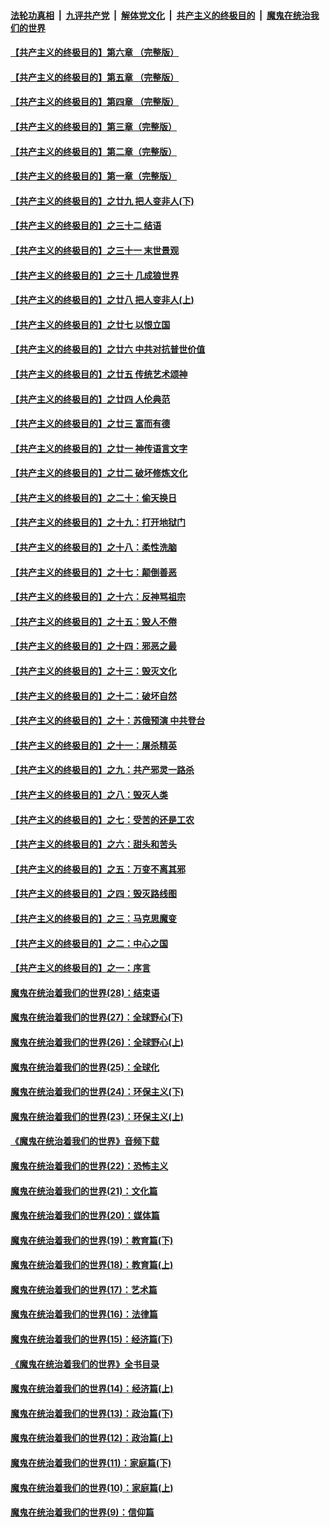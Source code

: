 ####  [法轮功真相](../../../../basic/blob/master/README.md?t=05250831) &nbsp;|&nbsp; [九评共产党](../../../../9ping.md/blob/master/README.md?t=05250831) &nbsp;|&nbsp; [解体党文化](../../../../jtdwh.md/blob/master/README.md?t=05250831)  &nbsp;|&nbsp; [共产主义的终极目的](../../../../gczydzjmd.md/blob/master/README.md?t=05250831) &nbsp;|&nbsp; [魔鬼在统治我们的世界](../../../../mgztzwmdsj.md/blob/master/README.md?t=05250831) 

#### [【共产主义的终极目的】第六章 （完整版）](../pages/nsc422/n11428913.md?t=05250831) 

#### [【共产主义的终极目的】第五章 （完整版）](../pages/nsc422/n11428912.md?t=05250831) 

#### [【共产主义的终极目的】第四章 （完整版）](../pages/nsc422/n11428907.md?t=05250831) 

#### [【共产主义的终极目的】第三章（完整版）](../pages/nsc422/n11428848.md?t=05250831) 

#### [【共产主义的终极目的】第二章（完整版）](../pages/nsc422/n11428831.md?t=05250831) 

#### [【共产主义的终极目的】第一章（完整版）](../pages/nsc422/n11417651.md?t=05250831) 

#### [【共产主义的终极目的】之廿九 把人变非人(下)](../pages/nsc422/n11344140.md?t=05250831) 

#### [【共产主义的终极目的】之三十二 结语](../pages/nsc422/n11360535.md?t=05250831) 

#### [【共产主义的终极目的】之三十一 末世景观](../pages/nsc422/n11351129.md?t=05250831) 

#### [【共产主义的终极目的】之三十 几成狼世界](../pages/nsc422/n11348280.md?t=05250831) 

#### [【共产主义的终极目的】之廿八 把人变非人(上)](../pages/nsc422/n11340492.md?t=05250831) 

#### [【共产主义的终极目的】之廿七 以恨立国](../pages/nsc422/n11336944.md?t=05250831) 

#### [【共产主义的终极目的】之廿六 中共对抗普世价值](../pages/nsc422/n11324785.md?t=05250831) 

#### [【共产主义的终极目的】之廿五 传统艺术颂神](../pages/nsc422/n11296396.md?t=05250831) 

#### [【共产主义的终极目的】之廿四 人伦典范](../pages/nsc422/n11296397.md?t=05250831) 

#### [【共产主义的终极目的】之廿三 富而有德](../pages/nsc422/n11283598.md?t=05250831) 

#### [【共产主义的终极目的】之廿一 神传语言文字](../pages/nsc422/n11263265.md?t=05250831) 

#### [【共产主义的终极目的】之廿二 破坏修炼文化](../pages/nsc422/n11245728.md?t=05250831) 

#### [【共产主义的终极目的】之二十：偷天换日](../pages/nsc422/n11238846.md?t=05250831) 

#### [【共产主义的终极目的】之十九：打开地狱门](../pages/nsc422/n11206376.md?t=05250831) 

#### [【共产主义的终极目的】之十八：柔性洗脑](../pages/nsc422/n11199994.md?t=05250831) 

#### [【共产主义的终极目的】之十七：颠倒善恶](../pages/nsc422/n11179782.md?t=05250831) 

#### [【共产主义的终极目的】之十六：反神骂祖宗](../pages/nsc422/n11166798.md?t=05250831) 

#### [【共产主义的终极目的】之十五：毁人不倦](../pages/nsc422/n11166792.md?t=05250831) 

#### [【共产主义的终极目的】之十四：邪恶之最](../pages/nsc422/n11150249.md?t=05250831) 

#### [【共产主义的终极目的】之十三：毁灭文化](../pages/nsc422/n11135227.md?t=05250831) 

#### [【共产主义的终极目的】之十二：破坏自然](../pages/nsc422/n11135214.md?t=05250831) 

#### [【共产主义的终极目的】之十：苏俄预演 中共登台](../pages/nsc422/n11118424.md?t=05250831) 

#### [【共产主义的终极目的】之十一：屠杀精英](../pages/nsc422/n11118442.md?t=05250831) 

#### [【共产主义的终极目的】之九：共产邪灵一路杀](../pages/nsc422/n11114139.md?t=05250831) 

#### [【共产主义的终极目的】之八：毁灭人类](../pages/nsc422/n11108503.md?t=05250831) 

#### [【共产主义的终极目的】之七：受苦的还是工农](../pages/nsc422/n11101809.md?t=05250831) 

#### [【共产主义的终极目的】之六：甜头和苦头](../pages/nsc422/n11096971.md?t=05250831) 

#### [【共产主义的终极目的】之五：万变不离其邪](../pages/nsc422/n11091285.md?t=05250831) 

#### [【共产主义的终极目的】之四：毁灭路线图](../pages/nsc422/n11086284.md?t=05250831) 

#### [【共产主义的终极目的】之三：马克思魔变](../pages/nsc422/n11061941.md?t=05250831) 

#### [【共产主义的终极目的】之二：中心之国](../pages/nsc422/n11047728.md?t=05250831) 

#### [【共产主义的终极目的】之一：序言](../pages/nsc422/n11086077.md?t=05250831) 

#### [魔鬼在统治着我们的世界(28)：结束语](../pages/nsc422/n10936246.md?t=05250831) 

#### [魔鬼在统治着我们的世界(27)：全球野心(下)](../pages/nsc422/n10928319.md?t=05250831) 

#### [魔鬼在统治着我们的世界(26)：全球野心(上)](../pages/nsc422/n10900318.md?t=05250831) 

#### [魔鬼在统治着我们的世界(25)：全球化](../pages/nsc422/n10788205.md?t=05250831) 

#### [魔鬼在统治着我们的世界(24)：环保主义(下)](../pages/nsc422/n10695307.md?t=05250831) 

#### [魔鬼在统治着我们的世界(23)：环保主义(上)](../pages/nsc422/n10688613.md?t=05250831) 

#### [《魔鬼在统治着我们的世界》音频下载](../pages/nsc422/n10635553.md?t=05250831) 

#### [魔鬼在统治着我们的世界(22)：恐怖主义](../pages/nsc422/n10614727.md?t=05250831) 

#### [魔鬼在统治着我们的世界(21)：文化篇](../pages/nsc422/n10597706.md?t=05250831) 

#### [魔鬼在统治着我们的世界(20)：媒体篇](../pages/nsc422/n10586579.md?t=05250831) 

#### [魔鬼在统治着我们的世界(19)：教育篇(下)](../pages/nsc422/n10564808.md?t=05250831) 

#### [魔鬼在统治着我们的世界(18)：教育篇(上)](../pages/nsc422/n10526970.md?t=05250831) 

#### [魔鬼在统治着我们的世界(17)：艺术篇](../pages/nsc422/n10499093.md?t=05250831) 

#### [魔鬼在统治着我们的世界(16)：法律篇](../pages/nsc422/n10485969.md?t=05250831) 

#### [魔鬼在统治着我们的世界(15)：经济篇(下)](../pages/nsc422/n10469975.md?t=05250831) 

#### [《魔鬼在统治着我们的世界》全书目录](../pages/nsc422/n10464261.md?t=05250831) 

#### [魔鬼在统治着我们的世界(14)：经济篇(上)](../pages/nsc422/n10457370.md?t=05250831) 

#### [魔鬼在统治着我们的世界(13)：政治篇(下)](../pages/nsc422/n10448270.md?t=05250831) 

#### [魔鬼在统治着我们的世界(12)：政治篇(上)](../pages/nsc422/n10444576.md?t=05250831) 

#### [魔鬼在统治着我们的世界(11)：家庭篇(下)](../pages/nsc422/n10440961.md?t=05250831) 

#### [魔鬼在统治着我们的世界(10)：家庭篇(上)](../pages/nsc422/n10435448.md?t=05250831) 

#### [魔鬼在统治着我们的世界(9)：信仰篇](../pages/nsc422/n10432159.md?t=05250831) 

